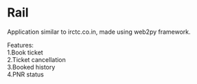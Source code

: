 # Rail
Application similar to irctc.co.in, made using web2py framework.<br/>

Features: <br/>
1.Book ticket <br/>
2.Ticket cancellation <br/>
3.Booked history <br/>
4.PNR status <br/>
